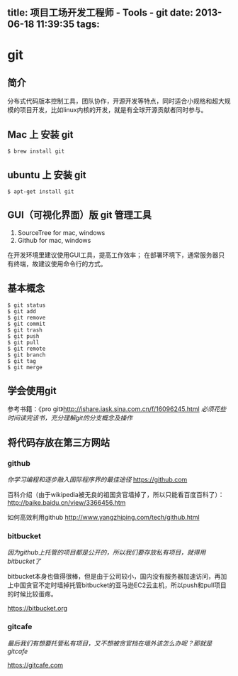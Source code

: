 title: 项目工场开发工程师 - Tools - git
date: 2013-06-18 11:39:35
tags:
---

# git

## 简介

分布式代码版本控制工具，团队协作，开源开发等特点，同时适合小规格和超大规模的项目开发，比如linux内核的开发，就是有全球开源贡献者同时参与。

## Mac 上 安装 git

    $ brew install git

## ubuntu 上 安装 git

    $ apt-get install git

## GUI（可视化界面）版 git 管理工具

1. SourceTree for mac, windows
2. Github for mac, windows

在开发环境里建议使用GUI工具，提高工作效率；
在部署环境下，通常服务器只有终端，故建议使用命令行的方式。

## 基本概念

    $ git status
    $ git add
    $ git remove
    $ git commit
    $ git trash
    $ git push
    $ git pull
    $ git remote
    $ git branch
    $ git tag
    $ git merge

## 学会使用git

参考书籍：《pro git》http://ishare.iask.sina.com.cn/f/16096245.html
*必须花些时间读完该书，充分理解git的分支概念及操作*

## 将代码存放在第三方网站

### github
*你学习编程和逐步融入国际程序界的最佳途径*
https://github.com

百科介绍（由于wikipedia被无良的祖国贪官墙掉了，所以只能看百度百科了）：
http://baike.baidu.cn/view/3366456.htm

如何高效利用github
http://www.yangzhiping.com/tech/github.html

### bitbucket
*因为github上托管的项目都是公开的，所以我们要存放私有项目，就得用bitbucket了*

bitbucket本身也做得很棒，但是由于公司较小，国内没有服务器加速访问，再加上中国贪官不定时墙掉托管bitbucket的亚马逊EC2云主机，所以push和pull项目的时候比较蛋疼。

https://bitbucket.org

### gitcafe
*最后我们有想要托管私有项目，又不想被贪官挡在墙外该怎么办呢？那就是 gitcafe*

https://gitcafe.com
